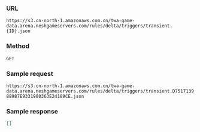 ### URL
`https://s3.cn-north-1.amazonaws.com.cn/twa-game-data.arena.neshgameservers.com/rules/delta/triggers/transient.{ID}.json`

### Method
`GET`

### Sample request
`https://s3.cn-north-1.amazonaws.com.cn/twa-game-data.arena.neshgameservers.com/rules/delta/triggers/transient.D751713988987E9331980363E24189CE.json`

### Sample response

```json
[]
```
